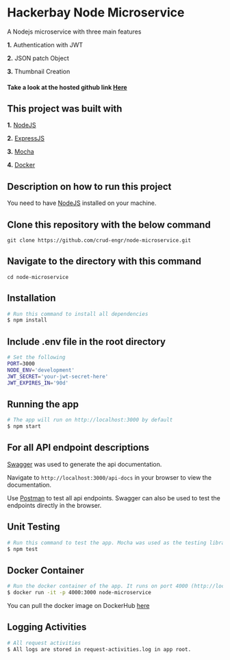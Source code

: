 # Hackerbay Node Microservice

A Nodejs microservice with three main features

 **1.** Authentication with JWT

 **2.** JSON patch Object

 **3.** Thumbnail Creation

#### Take a look at the hosted github link [Here](https://crud-engr.github.io/node-microservice/)

## This project was built with

 **1.** [NodeJS](https://nodejs.org)

 **2.** [ExpressJS](https://expressjs.com/)

 **3.** [Mocha](https://mochajs.org/)

 **4.** [Docker](https://www.docker.com/get-started)

## Description on how to run this project

You need to have [NodeJS](https://nodejs.org/en/download/) installed on your machine.

## Clone this repository with the below command
```
git clone https://github.com/crud-engr/node-microservice.git
```

## Navigate to the directory with this command
```
cd node-microservice
```

## Installation 
```bash
# Run this command to install all dependencies
$ npm install
```

## Include .env file in the root directory 
```bash
# Set the following
PORT=3000
NODE_ENV='development'
JWT_SECRET='your-jwt-secret-here'
JWT_EXPIRES_IN='90d'
```

## Running the app

```bash
# The app will run on http://localhost:3000 by default
$ npm start
```

## For all API endpoint descriptions 
[Swagger](https://swagger.io/) was used to generate the api documentation.

Navigate to ``` http://localhost:3000/api-docs ``` in your browser to view the documentation.

Use [Postman](https://www.postman.com/downloads/) to test all api endpoints. Swagger can also be used to test the endpoints directly in the browser.

## Unit Testing

```bash
# Run this command to test the app. Mocha was used as the testing library and chai as the assertion library.
$ npm test
```

## Docker Container

```bash
# Run the docker container of the app. It runs on port 4000 (http://localhost:4000)
$ docker run -it -p 4000:3000 node-microservice
```
You can pull the docker image on DockerHub [here](https://hub.docker.com/r/crudengr/node-microservice)

## Logging Activities

```bash
# All request activities
$ All logs are stored in request-activities.log in app root.
```